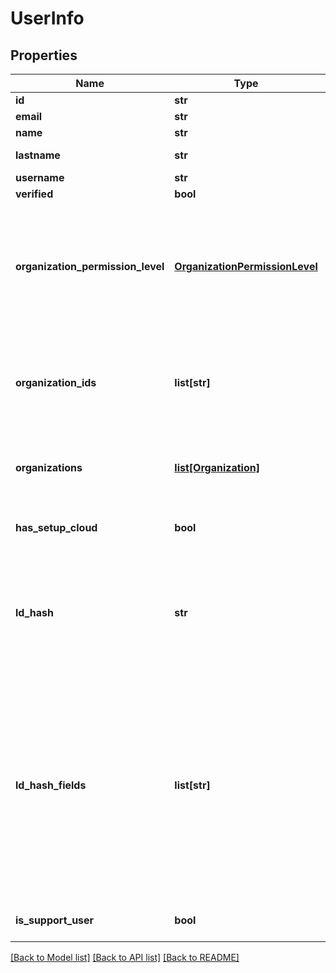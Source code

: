 # UserInfo

## Properties
Name | Type | Description | Notes
------------ | ------------- | ------------- | -------------
**id** | **str** |  | 
**email** | **str** |  | 
**name** | **str** |  | 
**lastname** | **str** | The user&#39;s last name. | [optional] 
**username** | **str** |  | 
**verified** | **bool** |  | 
**organization_permission_level** | [**OrganizationPermissionLevel**](OrganizationPermissionLevel.md) | User&#39;s permission level in the organization. This value is absent if the user does not have a permission level assigned. | 
**organization_ids** | **list[str]** | Deprecated: use organization -- List of organizations that the logged in user is a part of. | 
**organizations** | [**list[Organization]**](Organization.md) | List of organizations that the logged in user is a part of. | 
**has_setup_cloud** | **bool** | True if the user has clouds setup in their organization. | [optional] 
**ld_hash** | **str** | Server generated secure hash of the user info that should be sent to LaunchDarkly along with the user data. | 
**ld_hash_fields** | **list[str]** | List of fields in the userInfo used to generate the secure hash. Clients should send those fields to LaunchDarkly as the user data. These fields should be used in addition to the \&quot;key\&quot; field which is based off the user&#39;s id. | 
**is_support_user** | **bool** |  | [optional] [default to False]

[[Back to Model list]](../README.md#documentation-for-models) [[Back to API list]](../README.md#documentation-for-api-endpoints) [[Back to README]](../README.md)


